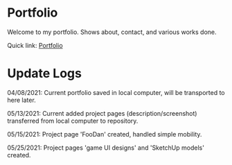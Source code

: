 # Portfolio
Welcome to my portfolio. Shows about, contact, and various works done.

Quick link: <a target="blank" href="https://yijio.github.io/portfolio/">Portfolio</a>

# Update Logs
04/08/2021: Current portfolio saved in local computer, will be transported to here later.

05/13/2021: Current added project pages (description/screenshot) transferred from local computer to repository.

05/15/2021: Project page 'FooDan' created, handled simple mobility.

05/25/2021: Project pages 'game UI designs' and 'SketchUp models' created.
